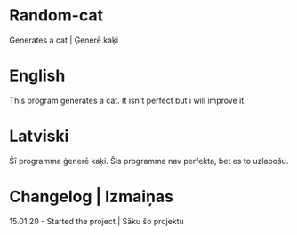 # Random-cat
Generates a cat   \|    Ģenerē kaķi  

# English

  This program generates a cat.
  It isn't perfect but i will improve it.


# Latviski

  Šī programma ģenerē kaķi.
  Šis programma nav perfekta, bet es to uzlabošu.


# Changelog \| Izmaiņas

  15.01.20 - Started the project  \|  Sāku šo projektu
